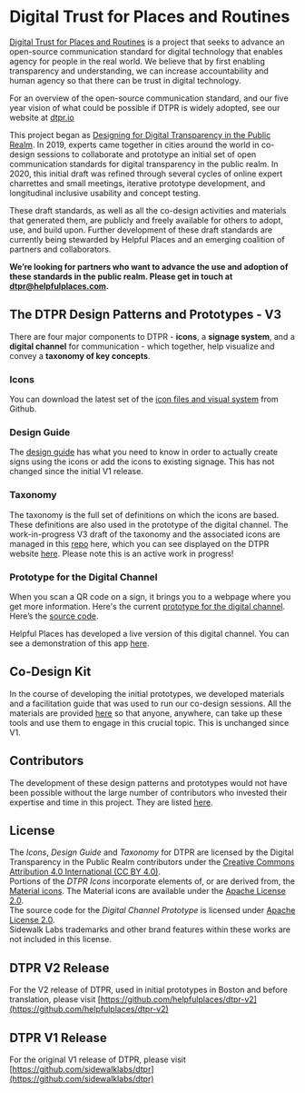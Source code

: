 # Digital Trust for Places and Routines

[Digital Trust for Places and Routines](https://dtpr.io) is a project that seeks to advance an open-source communication standard for digital technology that enables agency for people in the real world. We believe that by first enabling transparency and understanding, we can increase accountability and human agency so that there can be trust in digital technology.

For an overview of the open-source communication standard, and our five year vision of what could be possible if DTPR is widely adopted, see our website at [dtpr.io](https://dtpr.io)

This project began as [Designing for Digital Transparency in the Public Realm](https://github.com/sidewalklabs/dtpr). In 2019, experts came together in cities around the world in co-design sessions to collaborate and prototype an initial set of open communication standards for digital transparency in the public realm. In 2020, this initial draft was refined through several cycles of online expert charrettes and small meetings, iterative prototype development, and longitudinal inclusive usability and concept testing. 

These draft standards, as well as all the co-design activities and materials that generated them, are publicly and freely available for others to adopt, use, and build upon. Further development of these draft standards are currently being stewarded by Helpful Places and an emerging coalition of partners and collaborators. 


**We’re looking for partners who want to advance the use and adoption of these standards in the public realm. Please get in touch at dtpr@helpfulplaces.com.**

## The DTPR Design Patterns and Prototypes - V3

There are four major components to DTPR - **icons**, a **signage system**, and a **digital channel** for communication - which together, help visualize and convey a **taxonomy of key concepts**.

### Icons

You can download the latest set of the [icon files and visual system](https://github.com/Helpful-Places/dtpr/tree/main/resources/icons) from Github.

### Design Guide

The [design guide](https://github.com/Helpful-Places/dtpr/blob/main/app/public/documents/DTPR_Design_Guide.pdf) has what you need to know in order to actually create signs using the icons or add the icons to existing signage. This has not changed since the initial V1 release.

### Taxonomy

The taxonomy is the full set of definitions on which the icons are based. These definitions are also used in the prototype of the digital channel. The work-in-progress V3 draft of the taxonomy and the associated icons are managed in this [repo](https://github.com/Helpful-Places/dtpr/tree/main/app/content/dtpr) here, which you can see displayed on the DTPR website [here](https://dtpr.io/taxonomy). Please note this is an active work in progress!

### Prototype for the Digital Channel

When you scan a QR code on a sign, it brings you to a webpage where you get more information. Here's the current [prototype for the digital channel](https://dtpr.helpfulplaces.com/dtpr_prototype/index.html). Here’s the [source code](https://github.com/Helpful-Places/dtpr-web-original/tree/main/dtpr_prototype).

Helpful Places has developed a live version of this digital channel. You can see a demonstration of this app [here](https://www.demo.dtpr.guide/sensors/bgLGhGqeHBlJfU2CL2rE).

## Co-Design Kit

In the course of developing the initial prototypes, we developed materials and a facilitation guide that was used to run our co-design sessions. All the materials are provided [here](https://github.com/Helpful-Places/dtpr/tree/main/resources/codesignkit) so that anyone, anywhere, can take up these tools and use them to engage in this crucial topic. This is unchanged since V1.

## Contributors

The development of these design patterns and prototypes would not have been possible without the large number of contributors who invested their expertise and time in this project. They are listed [here](contributors.md).

## License

The _Icons_, _Design Guide_ and _Taxonomy_ for DTPR are licensed by the Digital Transparency in the Public Realm contributors under the [Creative Commons Attribution 4.0 International (CC BY 4.0)](https://creativecommons.org/licenses/by/4.0/).  
Portions of the _DTPR Icons_ incorporate elements of, or are derived from, the [Material icons](https://material.io/tools/icons/). The Material icons are available under the [Apache License 2.0](https://www.apache.org/licenses/LICENSE-2.0.html).  
The source code for the _Digital Channel Prototype_ is licensed under [Apache License 2.0](https://www.apache.org/licenses/LICENSE-2.0.html).  
Sidewalk Labs trademarks and other brand features within these works are not included in this license.

## DTPR V2 Release

For the V2 release of DTPR, used in initial prototypes in Boston and before translation, please visit [https://github.com/helpfulplaces/dtpr-v2](https://github.com/helpfulplaces/dtpr-v2)

## DTPR V1 Release

For the original V1 release of DTPR, please visit [https://github.com/sidewalklabs/dtpr](https://github.com/sidewalklabs/dtpr)

